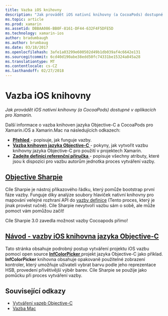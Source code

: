 ```yaml
---
title: Vazba iOS knihovny
description: "Jak provádět iOS nativní knihovny (a CocoaPods) dostupné v aplikacích pro Xamarin."
ms.topic: article
ms.prod: xamarin
ms.assetid: DBBAA086-BB0F-8161-DF44-632F4F5DFE5D
ms.technology: xamarin-ios
author: bradumbaugh
ms.author: brumbaug
ms.date: 03/18/2017
ms.openlocfilehash: 3afe1a03299e600502d49b1db039af4c6642e131
ms.sourcegitcommit: 6cd40d190abe38edd50fc74331be15324a845a28
ms.translationtype: MT
ms.contentlocale: cs-CZ
ms.lasthandoff: 02/27/2018
---
```

# <a name="binding-ios-libraries"></a>Vazba iOS knihovny

_Jak provádět iOS nativní knihovny (a CocoaPods) dostupné v aplikacích pro Xamarin._

Další informace o vazba knihoven jazyka Objective-C a CocoaPods pro Xamarin.iOS a Xamarin.Mac na následujících odkazech:

- [**Přehled** ](~/cross-platform/macios/binding/overview.md) -
  popisuje, jak funguje vazby.
- [**Vazba knihoven jazyka Objective-C** ](~/cross-platform/macios/binding/objective-c-libraries.md) -
  pokyny, jak vytvořit vazbu knihovny jazyka Objective-C pro použití v projektech Xamarin.
- [**Zadejte definici referenční příručka** ](~/cross-platform/macios/binding/binding-types-reference.md) -
  popisuje všechny atributy, které jsou k dispozici pro vazbu autorům jednotka proces vytváření vazby.

## <a name="objective-sharpiecross-platformmaciosbindingobjective-sharpieindexmd"></a>[Objective Sharpie](~/cross-platform/macios/binding/objective-sharpie/index.md)

Cíle Sharpie je nástroj příkazového řádku, který pomůže bootstrap první fáze vazby.
Funguje díky analýze soubory hlaviček nativní knihovny pro mapování veřejné rozhraní API do [vazby definice](~/cross-platform/macios/binding/objective-c-libraries.md) (Tento proces, který je jinak provést ručně). Cíle Sharpie nevytvoří vazbu sám o sobě, ale může pomoct vám pomůžou začít!

Cíle Sharpie 3.0 zavedla možnost vazby Cocoapods přímo!

## <a name="walkthrough---binding-an-ios-objective-c-librarywalkthroughmd"></a>[Návod - vazby iOS knihovna jazyka Objective-C](walkthrough.md)

Tato stránka obsahuje podrobný postup vytváření projektu iOS vazbu pomocí open source [ **InfColorPicker** ](https://github.com/InfinitApps/InfColorPicker) projekt jazyka Objective-C jako příklad. **InfColorPicker** knihovna obsahuje opakovaně použitelné zobrazení kontroler, který umožňuje uživateli vybrat barvu podle jeho reprezentace HSB, provedení přívětivější výběr barev.
Cíle Sharpie se použije jako pomůcku při proces vytváření vazby.



## <a name="related-links"></a>Související odkazy

- [Vytváření vazeb Objective-C](~/cross-platform/macios/binding/index.md)
- [Vazba Mac](~/mac/platform/binding.md)

